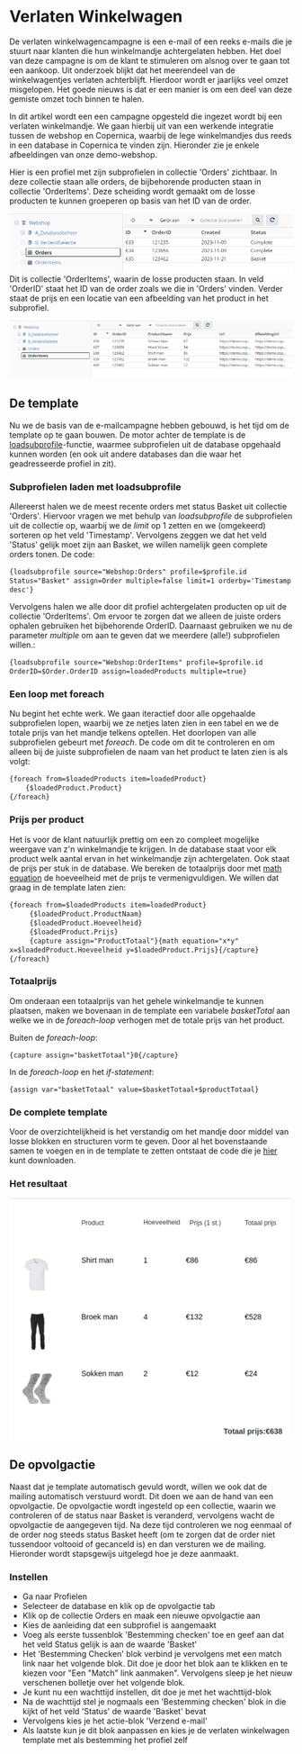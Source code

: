 # Verlaten Winkelwagen

De verlaten winkelwagencampagne is een e-mail of een reeks e-mails die je stuurt naar klanten die hun winkelmandje achtergelaten hebben. Het doel van deze campagne is om de klant te stimuleren om alsnog over te gaan tot een aankoop.
Uit onderzoek blijkt dat het meerendeel van de winkelwagentjes verlaten achterblijft. Hierdoor wordt er jaarlijks veel omzet misgelopen. Het goede nieuws is dat er een manier is om een deel van deze gemiste omzet toch binnen te halen.

In dit artikel wordt een een campagne opgesteld die ingezet wordt bij een verlaten winkelmandje. We gaan hierbij uit van een werkende integratie tussen de webshop en Copernica, waarbij de lege winkelmandjes dus reeds in een database in Copernica te vinden zijn. Hieronder zie je enkele afbeeldingen van onze demo-webshop.

Hier is een profiel met zijn subprofielen in collectie 'Orders' zichtbaar. In deze collectie staan alle orders, de bijbehorende producten staan in collectie 'OrderItems'. Deze scheiding wordt gemaakt om de losse producten te kunnen groeperen op basis van het ID van de order.

![](../images/shopping-cart-order.png) 
Dit is collectie 'OrderItems', waarin de losse producten staan. In veld 'OrderID' staat het ID van de order zoals we die in 'Orders' vinden. Verder staat de prijs en een locatie van een afbeelding van het product in het subprofiel.

![](../images/shopping-cart-orderitems.png)

## De template

Nu we de basis van de e-mailcampagne hebben gebouwd, is het tijd om de template op te gaan bouwen. De motor achter de template is de [loadsubprofile](./loadprofile-and-loadsubprofile.md)-functie, waarmee subprofielen uit de database opgehaald kunnen worden (en ook uit andere databases dan die waar het geadresseerde profiel in zit).

### Subprofielen laden met loadsubprofile

Allereerst halen we de meest recente orders met status Basket uit collectie 'Orders'. Hiervoor vragen we met behulp van <em>loadsubprofile</em> de subprofielen uit de collectie op, waarbij we de <em>limit</em> op 1 zetten en we (omgekeerd) sorteren op het veld 'Timestamp'. Vervolgens zeggen we dat het veld 'Status' gelijk moet zijn aan Basket, we willen namelijk geen complete orders tonen. 
De code:

```
{loadsubprofile source="Webshop:Orders" profile=$profile.id Status="Basket" assign=Order multiple=false limit=1 orderby='Timestamp desc'}
```

Vervolgens halen we alle door dit profiel achtergelaten producten op uit de collectie 'OrderItems'. Om ervoor te zorgen dat we alleen de juiste orders ophalen gebruiken het bijbehorende OrderID. Daarnaast gebruiken we nu de parameter <em>multiple</em> om aan te geven dat we meerdere (alle!) subprofielen willen.:

```
{loadsubprofile source="Webshop:OrderItems" profile=$profile.id OrderID=$Order.OrderID assign=loadedProducts multiple=true}
```

### Een loop met foreach 
Nu begint het echte werk. We gaan iteractief door alle opgehaalde subprofielen lopen, waarbij we ze netjes laten zien in een tabel en we de totale prijs van het mandje telkens optellen. Het doorlopen van alle subprofielen gebeurt met <em>foreach</em>. De code om dit te controleren en om alleen bij de juiste subprofielen de naam van het product te laten zien is als volgt:

```
{foreach from=$loadedProducts item=loadedProduct} 
    {$loadedProduct.Product} 
{/foreach}
```

### Prijs per product

Het is voor de klant natuurlijk prettig om een zo compleet mogelijke weergave van z'n winkelmandje te krijgen. In de database staat voor elk product welk aantal ervan in het winkelmandje zijn achtergelaten. Ook staat de prijs per stuk in de database. We bereken de totaalprijs door met [math equation](./publisher-personalization-functions#math) de hoeveelheid met de prijs te vermenigvuldigen. We willen dat graag in de template laten zien:

```
{foreach from=$loadedProducts item=loadedProduct} 
     {$loadedProduct.ProductNaam} 
     {$loadedProduct.Hoeveelheid} 
     {$loadedProduct.Prijs} 
     {capture assign="ProductTotaal"}{math equation="x*y" x=$loadedProduct.Hoeveelheid y=$loadedProduct.Prijs}{/capture}
{/foreach}
```
### Totaalprijs ###

Om onderaan een totaalprijs van het gehele winkelmandje te kunnen plaatsen, maken we bovenaan in de template een variabele <em>basketTotal</em> aan welke we in de <em>foreach-loop</em> verhogen met de totale prijs van het product.

Buiten de <em>foreach-loop</em>:

```
{capture assign="basketTotaal"}0{/capture}
```

In de <em>foreach-loop</em> en het <em>if-statement</em>:

```
{assign var="basketTotaal" value=$basketTotaal+$productTotaal} 
```

### De complete template 

Voor de overzichtelijkheid is het verstandig om het mandje door middel van losse blokken en structuren vorm te geven. Door al het bovenstaande samen te voegen en in de template te zetten ontstaat de code die je [hier](../downloads/HTML_Shoppingcart.txt) kunt downloaden.

### Het resultaat

![](../images/shopping-cart-result.png)

## De opvolgactie

Naast dat je template automatisch gevuld wordt, willen we ook dat de mailing automatisch verstuurd wordt. Dit doen we aan de hand van een opvolgactie. De opvolgactie wordt ingesteld op een collectie, waarin we controleren of de status naar Basket is veranderd, vervolgens wacht de opvolgactie de aangegeven tijd. Na deze tijd controleren we nog eenmaal of de order nog steeds status Basket heeft (om te zorgen dat de order niet tussendoor voltooid of gecanceld is) en dan versturen we de mailing. Hieronder wordt stapsgewijs uitgelegd hoe je deze aanmaakt. 

### Instellen

 - Ga naar Profielen
 - Selecteer de database en klik op de opvolgactie tab
 - Klik op de collectie Orders en maak een nieuwe opvolgactie aan
 - Kies de aanleiding dat een subprofiel is aangemaakt
 - Voeg als eerste tussenblok 'Bestemming checken' toe en geef aan dat het veld Status gelijk is aan de waarde 'Basket'
 - Het 'Bestemming Checken' blok verbind je vervolgens met een match link naar het volgende blok. Dit doe je door het blok aan te klikken en te kiezen voor "Een "Match" link aanmaken". Vervolgens sleep je het nieuw verschenen bolletje over het volgende blok. 
 - Je kunt nu een wachttijd instellen, dit doe je met het wachttijd-blok
 - Na de wachttijd stel je nogmaals een 'Bestemming checken' blok in die kijkt of het veld 'Status' de waarde 'Basket' bevat
 - Vervolgens kies je het actie-blok 'Verzend e-mail'
 - Als laatste kun je dit blok aanpassen en kies je de verlaten winkelwagen template met als bestemming het profiel zelf
